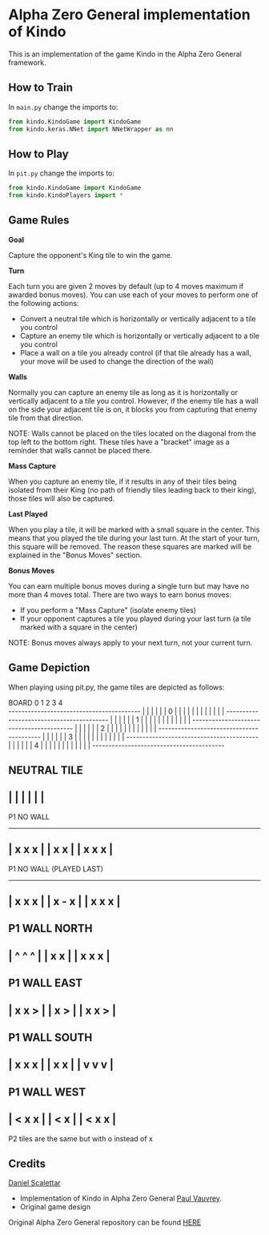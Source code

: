 # Alpha Zero General implementation of Kindo

This is an implementation of the game Kindo in the Alpha Zero General framework.

## How to Train

In ```main.py``` change the imports to:
```python
from kindo.KindoGame import KindoGame
from kindo.keras.NNet import NNetWrapper as nn
```

## How to Play

In ```pit.py``` change the imports to:
```python
from kindo.KindoGame import KindoGame
from kindo.KindoPlayers import *
```

## Game Rules

**Goal**

Capture the opponent's King tile to win the game.

**Turn**

Each turn you are given 2 moves by default (up to 4 moves maximum if awarded bonus moves).
You can use each of your moves to perform one of the following actions:

* Convert a neutral tile which is horizontally or vertically adjacent to a tile you control
* Capture an enemy tile which is horizontally or vertically adjacent to a tile you control
* Place a wall on a tile you already control (if that tile already has a wall, your move will be used to change the direction of the wall)

**Walls**

Normally you can capture an enemy tile as long as it is horizontally or vertically adjacent to a tile you control. However, if the enemy tile has a wall on the side your adjacent tile is on, it blocks you from capturing that enemy tile from that direction.

NOTE: Walls cannot be placed on the tiles located on the diagonal from the top left to the bottom right. These tiles have a "bracket" image as a reminder that walls cannot be placed there.

**Mass Capture**

When you capture an enemy tile, if it results in any of their tiles being isolated from their King (no path of friendly tiles leading back to their king), those tiles will also be captured.

**Last Played**

When you play a tile, it will be marked with a small square in the center. This means that you played the tile during your last turn. At the start of your turn, this square will be removed. The reason these squares are marked will be explained in the "Bonus Moves" section.

**Bonus Moves**

You can earn multiple bonus moves during a single turn but may have no more than 4 moves total.
There are two ways to earn bonus moves:

* If you perform a "Mass Capture" (isolate enemy tiles)
* If your opponent captures a tile you played during your last turn (a tile marked with a square in the center)

NOTE: Bonus moves always apply to your next turn, not your current turn.

## Game Depiction

When playing using pit.py, the game tiles are depicted as follows:

BOARD
         0       1       2       3       4    
     -----------------------------------------
     |       |       |       |       |       |
  0  |       |       |       |       |       |
     |       |       |       |       |       |
     -----------------------------------------
     |       |       |       |       |       |
  1  |       |       |       |       |       |
     |       |       |       |       |       |
     -----------------------------------------
     |       |       |       |       |       |
  2  |       |       |       |       |       |
     |       |       |       |       |       |
     -----------------------------------------
     |       |       |       |       |       |
  3  |       |       |       |       |       |
     |       |       |       |       |       |
     -----------------------------------------
     |       |       |       |       |       |
  4  |       |       |       |       |       |
     |       |       |       |       |       |
     ----------------------------------------- 

NEUTRAL TILE
 ---------
 |       |
 |       |
 |       |
 ---------

P1 NO WALL

 ---------
 | x x x |
 | x   x |
 | x x x |
 ---------

P1 NO WALL (PLAYED LAST)

 ---------
 | x x x |
 | x - x |
 | x x x |
 ---------

P1 WALL NORTH
 ---------
 | ^ ^ ^ |
 | x   x |
 | x x x |
 ---------

P1 WALL EAST
 ---------
 | x x > |
 | x   > |
 | x x > |
 ---------

P1 WALL SOUTH
 ---------
 | x x x |
 | x   x |
 | v v v |
 ---------

P1 WALL WEST
 ---------
 | < x x |
 | <   x |
 | < x x |
 ---------

 P2 tiles are the same but with o instead of x

 ## Credits
[Daniel Scalettar](https://github.com/scalettar/)
* Implementation of Kindo in Alpha Zero General
[Paul Vauvrey](http://www.pvauvrey.com/).
* Original game design

Original Alpha Zero General repository can be found [HERE](https://github.com/suragnair/alpha-zero-general)


